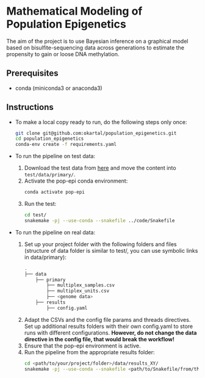 # Mathematical Modeling of Population Epigenetics

The aim of the project is to use Bayesian inference on a graphical model based on bisulfite-sequencing data across generations to estimate the propensity to gain or loose DNA methylation.

## Prerequisites

- conda (miniconda3 or anaconda3)

## Instructions

- To make a local copy ready to run, do the following steps only once:
    ```sh
    git clone git@github.com:okartal/population_epigenetics.git
    cd population_epigenetics
    conda-env create -f requirements.yaml
    ```
- To run the pipeline on test data:

    1. Download the test data from [here](https://drive.google.com/drive/folders/1fwSfb71eED2ob0gJghPfNgHsuUTsTAJt) and move the content into `test/data/primary/`.
    2. Activate the pop-epi conda environment:
        ```sh
        conda activate pop-epi
        ```
    3. Run the test:
        ```sh
        cd test/
        snakemake -pj --use-conda --snakefile ../code/Snakefile
        ```
- To run the pipeline on real data:

    1. Set up your project folder with the following folders and files (structure of data folder is similar to test/, you can use symbolic links in data/primary):
        ```sh
        .
        ├── data
            ├── primary
                ├── multiplex_samples.csv
                ├── multiplex_units.csv
                ├── <genome data>
            ├── results
                ├── config.yaml
        ```
    2. Adapt the CSVs and the config file params and threads directives. Set up additional results folders with their own config.yaml to store runs with different configurations. **However, do not change the data directive in the config file, that would break the workflow!**
    3. Ensure that the pop-epi environment is active.
    4. Run the pipeline from the appropriate results folder:
        ```sh
        cd <path/to/your/project/folder>/data/results_XY/
        snakemake -pj --use-conda --snakefile <path/to/Snakefile/from/this/repo>
        ```
